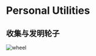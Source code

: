 # Personal Utilities

## 收集与发明轮子
![wheel](https://github.com/happyHeartJ/learningMqtt/blob/master/utility/imgs/wheel.jpg)
